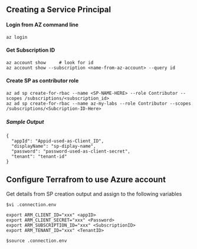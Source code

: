 
## Creating a Service Principal 
#### Login from AZ command line
```
az login 
```

#### Get Subscription ID
```
az account show     # look for id 
az account show --subscription <name-from-az-account> --query id
```
#### Create SP as contributor role
```
az ad sp create-for-rbac --name <SP-NAME-HERE> --role Contributor --scopes /subscriptions/<subscription_id>
az ad sp create-for-rbac --name az-my-labs --role Contributor --scopes /subscriptions/<Subcription-ID-Here>
```

##### Sample Output
```
{
  "appId": "Appid-used-as-Client_ID",
  "displayName": "sp-diplay-name",
  "password": "password-used-as-client-secret",
  "tenant": "tenant-id"
}
```

## Configure Terrafrom to use Azure account
Get details from SP creation output and assign to the following variables
```
$vi .connection.env

export ARM_CLIENT_ID="xxx" <appID>
export ARM_CLIENT_SECRET="xxx" <Password>
export ARM_SUBSCRIPTION_ID="xxx" <SubscriptionID>
export ARM_TENANT_ID="xxx" <TenantID>

$source .connection.env
```
